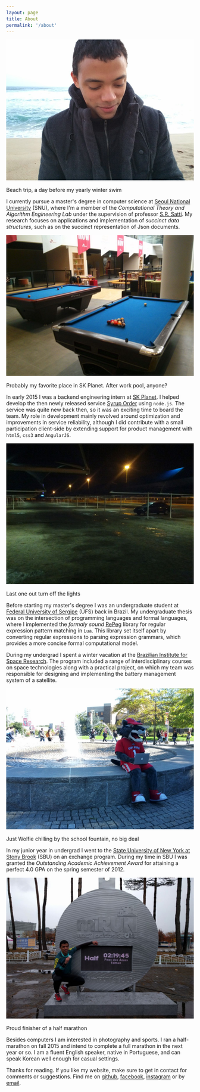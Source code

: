 ```yaml
---
layout: page
title: About
permalink: '/about'
---
```


![About me](/assets/about-me.jpg)
<p class="caption">Beach trip, a day before my yearly winter swim</p>

I currently pursue a master's degree in computer science at [Seoul National
University](http://www.useoul.edu) (SNU), where I'm a member of the *Computational Theory and Algorithm
Engineering Lab* under the supervision of professor [S.R.
Satti](https://scholar.google.com/citations?user=ZFDS3bEAAAAJ&hl=en). My
research focuses on applications and implementation of *succinct data
structures*, such as on the succinct representation of Json documents.

![About SK Planet](/assets/about-sk.jpg)
<p class="caption">Probably my favorite place in SK Planet. After work pool,
anyone?</p>

In early 2015 I was a backend engineering intern at [SK
Planet](https://www.skplanet.com/eng/). I helped develop the then newly
released service [Syrup
Order](https://play.google.com/store/apps/details?id=com.skplanet.mbuzzer)
using `node.js`. The service was quite new back then, so it was an exciting
time to board the team. My role in development mainly revolved around
optimization and improvements in service reliability, although I did contribute
with a small participation client-side by extending support for product
management with `html5`, `css3` and `AngularJS`.

![About UFS](/assets/about-ufs.jpg)
<p class="caption">Last one out turn off the lights</p>

Before starting my master's degree I was an undergraduate student at [Federal
University of Sergipe](http://www.ufs.br) (UFS) back in Brazil. My
undergraduate thesis was on the intersection of programming languages and
formal languages, where I implemented the *formaly sound*
[RePeg](https://github.com/edman/repeg) library for regular expression pattern
matching in `Lua`. This library set itself apart by converting regular
expressions to parsing expression grammars, which provides a more concise
formal computational model.

During my undergrad I spent a winter vacation at the [Brazilian Institute for
Space Research](http://www.inpe.br/ingles/). The program included a range of
interdisciplinary courses on space technologies along with a practical project,
on which my team was responsible for designing and implementing the battery
management system of a satellite.

![About SBU](/assets/about-sbu.jpg)
<p class="caption">Just Wolfie chilling by the school fountain, no big deal</p>

In my junior year in undergrad I went to the [State University of New York at
Stony Brook](http://www.stonybrook.edu) (SBU) on an exchange program. During my
time in SBU I was granted the *Outstanding Academic Achievement Award* for
attaining a perfect 4.0 GPA on the spring semester of 2012.

![About something else](/assets/about-others.jpg)
<p class="caption">Proud finisher of a half marathon</p>

Besides computers I am interested in photography and sports. I ran a
half-marathon on fall 2015 and intend to complete a full marathon in the next
year or so. I am a fluent English speaker, native in Portuguese, and can speak
Korean well enough for casual settings.

Thanks for reading. If you like my website, make sure to get in contact for
comments or suggestions. Find me on [github](http://github.com/edman),
[facebook](http://facebook.com/edman.anjos),
[instagram](http://instagram.com/edman.anjos) or by <a
href="mailto:edmanjos@gmail.com">email</a>.

